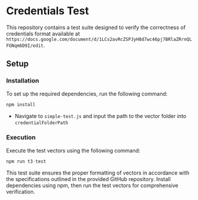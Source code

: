 # Credentials Test
This repository contains a test suite designed to verify the correctness of credentials format available at `https://docs.google.com/document/d/1LCs2avRcZSPJyH8d7wc46pj7BRlaZRrnQLFGNqm6D9I/edit`.

## Setup
### Installation
To set up the required dependencies, run the following command:

```js
npm install
```

- Navigate to `simple-test.js` and input the path to the vector folder into `credentialFolderPath`

### Execution
Execute the test vectors using the following command:

```js
npm run t3-test
```

This test suite ensures the proper formatting of vectors in accordance with the specifications outlined in the provided GitHub repository. Install dependencies using npm, then run the test vectors for comprehensive verification.